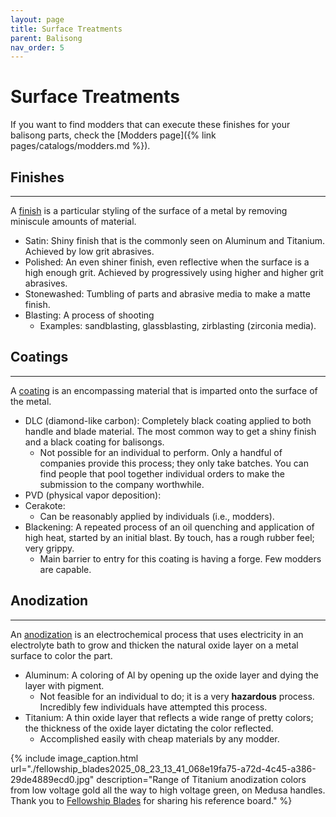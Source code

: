 ```yaml
---
layout: page
title: Surface Treatments
parent: Balisong
nav_order: 5
---
```


# Surface Treatments

If you want to find modders that can execute these finishes for your balisong parts, check the [Modders page]({% link pages/catalogs/modders.md %}).

## Finishes
---
A <ins>finish</ins> is a particular styling of the surface of a metal by removing miniscule amounts of material.

- Satin: Shiny finish that is the commonly seen on Aluminum and Titanium. Achieved by low grit abrasives. 
- Polished: An even shiner finish, even reflective when the surface is a high enough grit. Achieved by progressively using higher and higher grit abrasives.
- Stonewashed: Tumbling of parts and abrasive media to make a matte finish.
- Blasting: A process of shooting 
    - Examples: sandblasting, glassblasting, zirblasting (zirconia media).

## Coatings
---
A <ins>coating</ins> is an encompassing material that is imparted onto the surface of the metal.

- DLC (diamond-like carbon): Completely black coating applied to both handle and blade material. The most common way to get a shiny finish and a black coating for balisongs.
    - Not possible for an individual to perform. Only a handful of companies provide this process; they only take batches. You can find people that pool together individual orders to make the submission to the company worthwhile.
- PVD (physical vapor deposition):
- Cerakote:
    - Can be reasonably applied by individuals (i.e., modders).
- Blackening: A repeated process of an oil quenching and application of high heat, started by an initial blast. By touch, has a rough rubber feel; very grippy.
    - Main barrier to entry for this coating is having a forge. Few modders are capable.

## Anodization
---
An <ins>anodization</ins> is an electrochemical process that uses electricity in an electrolyte bath to grow and thicken the natural oxide layer on a metal surface to color the part.

- Aluminum: A coloring of Al by opening up the oxide layer and dying the layer with pigment.
    - Not feasible for an individual to do; it is a very **hazardous** process. Incredibly few individuals have attempted this process. 
- Titanium: A thin oxide layer that reflects a wide range of pretty colors; the thickness of the oxide layer dictating the color reflected.
    - Accomplished easily with cheap materials by any modder.

{% include image_caption.html url="./fellowship_blades2025_08_23_13_41_068e19fa75-a72d-4c45-a386-29de4889ecd0.jpg" description="Range of Titanium anodization colors from low voltage gold all the way to high voltage green, on Medusa handles. Thank you to [Fellowship Blades](https://www.instagram.com/p/CWWUta-vNl8/) for sharing his reference board." %}


    